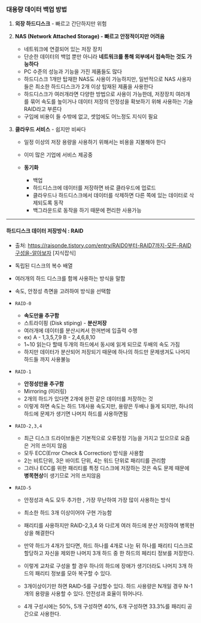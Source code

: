 ### 대용량 데이터 백업 방법

1. **외장 하드디스크** - 빠르고 간단하지만 위험 

2. **NAS (Network Attached Storage) - 빠르고 안정적이지만 어려움**
   - 네트워크에 연결되어 있는 저장 장치 
   - 단순한 데이터의 백업 뿐만 아니라 **네트워크를 통해 외부에서 접속하는 것도 가능하다** 
   - PC 수준의 성능과 기능을 가진 제품들도 많다 
   - 하드디스크 1개만 탑재한 NAS도 사용이 가능하지만, 일반적으로 NAS 사용자들은 최소한 하드디스크가 2개 이상 탑재된 제품을 사용한다 
   - 하드디스크가 여러개라면 다양한 방법으로 사용이 가능한데, 저장장치 여러개를 묶어 속도를 높이거나 데이터 저장의 안정성을 확보하기 위해 사용하는 기술 RAID라고 부른다 
   - 구입에 비용이 들 수밖에 없고, 셋업에도 어느정도 지식이 필요
   
3. **클라우드 서비스** - 쉽지만 비싸다 

   - 일정 이상의 저장 용량을 사용하기 위해서는 비용을 지불해야 한다 

   - 이미 많은 기업에 서비스 제공중
   - **동기화**
     - 백업
     - 하드디스크에 데이터를 저장하면 바로 클라우드에 업로드 
     - 클라우드나 하드디스크에서 데이터를 삭제하면 다른 쪽에 있는 데이터로 삭제되도록 동작
     - 백그라운드로 동작을 하기 때문에 편리한 사용가능 

***

#### **하드디스크 데이터 저장방식  : RAID**

- 출처: https://raisonde.tistory.com/entry/RAID0부터-RAID7까지-모든-RAID구성을-알아보자 [지식잡식]
- 독립된 디스크의 복수 배열
- 여러개의 하드 디스크를 함께 사용하는 방식을 말함 
- 속도, 안정성 측면을 고려하여 방식을 선택함 



- `RAID-0`

  - **속도만을 추구함**
  - 스트라이핑 (Disk stiping) - **분산저장**
  - 여러개에 데이터를 분산시켜서 한꺼번에 입출력 수행 
  - ex) A - 1,3,5,7,9  B - 2,4,6,8,10
  - 1~10 읽는다 할때 두개의 하드에서 동시에 읽게 되므로 두배의 속도 가짐 
  - 하지만 데이터가 분산되어 저장되기 때문에 하나의 하드만 문제생겨도 나머지 하드들 까지 사용불능

- `RAID-1`

  - **안정성만을 추구함**
  - Mirroring (미러링) 
  - 2개의 하드가 있다면 2개에 완전 같은 데이터를 저장하는 것
  - 이렇게 하면 속도는 하드 1개사용 속도지만, 용량은 두배나 들게 되지만, 하나의 하드에 문제가 생기면 나머지 하드를 사용하면됨 

- `RAID-2,3,4`

  - 최근 디스크 드라이브들은 기본적으로 오류정정 기능을 가지고 있으므로 요즘은 거의 쓰이지 않음 
  - 모두 ECC(Error Check & Correction) 방식을 사용함 
  - 2는 비트단위, 3은 바이트 단위, 4는 워드 단위로 패리티를 관리함 
  - 그러나 ECC를 위한 패리티를 특정 디스크에 저장하는 것은 속도 문제 때문에 **병목현상**이 생기므로 거의 쓰지않음 

- `RAID-5`

  - 안정성과 속도 모두 추가한 , 가장 무난하여 가장 많이 사용하는 방식 

  - 최소한 하드 3개 이상이어야 구현 가능함 

  - 패리티를 사용하지만 RAID-2,3,4 와 다르게 여러 하드에 분산 저장하여 병목현상을 해결한다 

  - 만약 하드가 4개가 있다면, 하드 하나를 4개로 나눈 뒤 하나를 패리티 디스크로 할당하고 자신을 제외한 나머지 3개 하드 중 한 하드의 페리티 정보를 저장한다. 

  - 이렇게 교차로 구성을 할 경우 하나의 하드에 장애가 생기더라도 나머지 3개 하드의 패리티 정보를 모아 복구할 수 있다. 

  - 3개이상이기만 하면 RAID-5를 구성할수 있다. 하드 사용량은 N개일 경우 N-1개의 용량을 사용할 수 있다. 안전성과 효율이 뛰어나다.

  - 4개 구성시에는 50%, 5개 구성하면 40%, 6개 구성하면 33.3%를 패리티 공간으로 사용한다.

    

